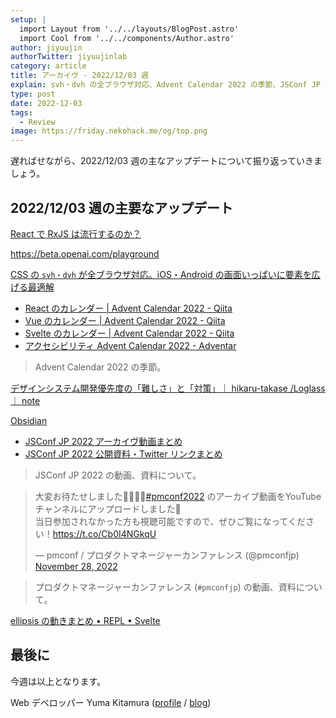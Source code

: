 ```yaml
---
setup: |
  import Layout from '../../layouts/BlogPost.astro'
  import Cool from '../../components/Author.astro'
author: jiyuujin
authorTwitter: jiyuujinlab
category: article
title: アーカイヴ - 2022/12/03 週
explain: svh・dvh の全ブラウザ対応、Advent Calendar 2022 の季節、JSConf JP 2022 の速報、プロダクトマネージャーカンファレンス 2022 の速報
type: post
date: 2022-12-03
tags:
  - Review
image: https://friday.nekohack.me/og/top.png
---
```


遅ればせながら、2022/12/03 週の主なアップデートについて振り返っていきましょう。

## 2022/12/03 週の主要なアップデート

[React で RxJS は流行するのか？](https://zenn.dev/eviry/articles/cb77802850f7ec)

https://beta.openai.com/playground

[CSS の `svh・dvh` が全ブラウザ対応。iOS・Android の画面いっぱいに要素を広げる最適解](https://zenn.dev/moneyforward/articles/svh-dvh-lvh-for-all-browser)

- [React のカレンダー | Advent Calendar 2022 - Qiita](https://qiita.com/advent-calendar/2022/react)
- [Vue のカレンダー | Advent Calendar 2022 - Qiita](https://qiita.com/advent-calendar/2022/vue)
- [Svelte のカレンダー | Advent Calendar 2022 - Qiita](https://qiita.com/advent-calendar/2022/svelte)
- [アクセシビリティ Advent Calendar 2022 - Adventar](https://adventar.org/calendars/7377)

> Advent Calendar 2022 の季節。

[デザインシステム開発優先度の「難しさ」と「対策」｜ hikaru-takase /Loglass ｜ note](https://note.com/99997373/n/n7dcb9092a90b)

[Obsidian](https://obsidian.md/)

- [JSConf JP 2022 アーカイヴ動画まとめ](https://www.youtube.com/@jsconfjp6163)
- [JSConf JP 2022 公開資料・Twitter リンクまとめ](https://zenn.dev/yumemi_inc/articles/2022-11-27-jsconf-jp-2022)

> JSConf JP 2022 の動画、資料について。

<blockquote class="twitter-tweet"><p lang="ja" dir="ltr">大変お待たせしました🙇‍♂️🙇‍♀️<a href="https://twitter.com/hashtag/pmconf2022?src=hash&amp;ref_src=twsrc%5Etfw">#pmconf2022</a> のアーカイブ動画をYouTubeチャンネルにアップロードしました🎥<br>当日参加されなかった方も視聴可能ですので、ぜひご覧になってください！<a href="https://t.co/Cb0I4NGkqU">https://t.co/Cb0I4NGkqU</a></p>&mdash; pmconf / プロダクトマネージャーカンファレンス (@pmconfjp) <a href="https://twitter.com/pmconfjp/status/1597017433000263682?ref_src=twsrc%5Etfw">November 28, 2022</a></blockquote> <script async src="https://platform.twitter.com/widgets.js" charset="utf-8"></script>

> プロダクトマネージャーカンファレンス (`#pmconfjp`) の動画、資料について。

[ellipsis の動きまとめ • REPL • Svelte](https://svelte.dev/repl/6bf1aa6ee6e046aa8f8188117eb7cfbf?version=3.53.1)

## 最後に

今週は以上となります。

Web デベロッパー Yuma Kitamura ([profile](https://yuma-kitamura.nekohack.me/) / [blog](https://blog.nekohack.me/))
